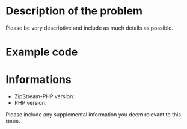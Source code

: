 # Description of the problem

Please be very descriptive and include as much details as possible.

# Example code

# Informations

- ZipStream-PHP version:
- PHP version:

Please include any supplemental information you deem relevant to this issue.
